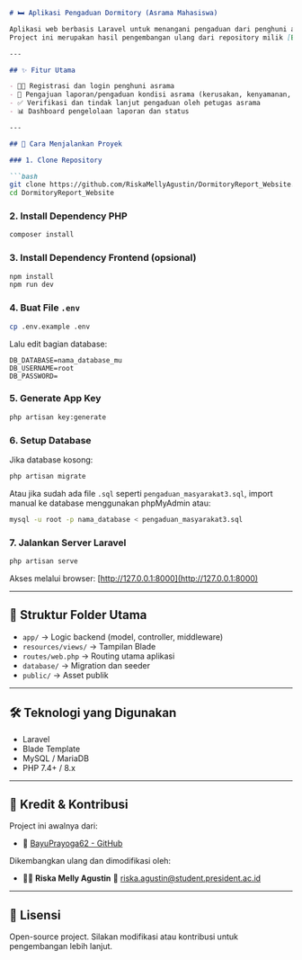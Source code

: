 

````markdown
# 🛏️ Aplikasi Pengaduan Dormitory (Asrama Mahasiswa)

Aplikasi web berbasis Laravel untuk menangani pengaduan dari penghuni asrama mahasiswa secara online.  
Project ini merupakan hasil pengembangan ulang dari repository milik [BayuPrayoga62](https://github.com/BayuPrayoga62), dengan penyesuaian khusus untuk lingkungan dormitory atau asrama kampus.

---

## ✨ Fitur Utama

- 🧑‍🎓 Registrasi dan login penghuni asrama
- 📝 Pengajuan laporan/pengaduan kondisi asrama (kerusakan, kenyamanan, dll)
- ✅ Verifikasi dan tindak lanjut pengaduan oleh petugas asrama
- 📊 Dashboard pengelolaan laporan dan status

---

## 🚀 Cara Menjalankan Proyek

### 1. Clone Repository

```bash
git clone https://github.com/RiskaMellyAgustin/DormitoryReport_Website.git
cd DormitoryReport_Website
````

### 2. Install Dependency PHP

```bash
composer install
```

### 3. Install Dependency Frontend (opsional)

```bash
npm install
npm run dev
```

### 4. Buat File `.env`

```bash
cp .env.example .env
```

Lalu edit bagian database:

```dotenv
DB_DATABASE=nama_database_mu
DB_USERNAME=root
DB_PASSWORD=
```

### 5. Generate App Key

```bash
php artisan key:generate
```

### 6. Setup Database

Jika database kosong:

```bash
php artisan migrate
```

Atau jika sudah ada file `.sql` seperti `pengaduan_masyarakat3.sql`, import manual ke database menggunakan phpMyAdmin atau:

```bash
mysql -u root -p nama_database < pengaduan_masyarakat3.sql
```

### 7. Jalankan Server Laravel

```bash
php artisan serve
```

Akses melalui browser: [http://127.0.0.1:8000](http://127.0.0.1:8000)

---

## 📂 Struktur Folder Utama

* `app/` → Logic backend (model, controller, middleware)
* `resources/views/` → Tampilan Blade
* `routes/web.php` → Routing utama aplikasi
* `database/` → Migration dan seeder
* `public/` → Asset publik

---

## 🛠 Teknologi yang Digunakan

* Laravel
* Blade Template
* MySQL / MariaDB
* PHP 7.4+ / 8.x

---

## 👤 Kredit & Kontribusi

Project ini awalnya dari:

* 🔗 [BayuPrayoga62 - GitHub](https://github.com/BayuPrayoga62)

Dikembangkan ulang dan dimodifikasi oleh:

* 👩‍💻 **Riska Melly Agustin**
  📧 [riska.agustin@student.president.ac.id](mailto:riska.agustin@student.president.ac.id)

---

## 📄 Lisensi

Open-source project. Silakan modifikasi atau kontribusi untuk pengembangan lebih lanjut.




